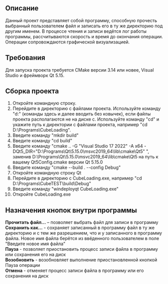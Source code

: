 ## Описание ##
Данный проект представляет собой программу, способную прочесть выбранный пользователем файл и записать его в ту же директорию под другим именем. В процессе чтения и записи ведётся лог работы программы, рассчитываются скорость и время до окончания операции. Операции сопровождаются графической визуализацией.

## Требования ##
Для запуска проекта требуется CMake версии 3.14 или новее, Visual Studio и фреймворк Qt 5.15.

## Сборка проекта ##
1. Откройте командную строку.
2. Перейдите в директорию с файлами проекта. Используйте команду "d:" (команды здесь и далее вводить без ковычек), если файлы проекта располагаются не на диске c. Используйте команду "cd" и укажите путь к директории с файлами проекта, например
"cd D:\Programs\CubeLoading".
3. Введите команду "mkdir build"
4. Введите команду "cd build"
5. Введите команду "cmake .. -G "Visual Studio 17 2022" -A x64 -DQt5_DIR="D:\Programs\Qt\5.15.0\msvc2019_64\lib\cmake\Qt5" ", заменив D:\Programs\Qt\5.15.0\msvc2019_64\lib\cmake\Qt5 на путь к вашему Qt5Config.cmake версии Qt 5.15.0
6. Введите команду "cmake --build . --config Debug"
7. Откройте командную строку Qt
8. Перейдите в директорию с CubeLoading.exe, например
"cd D:\Programs\CubeTEST\build\Debug"
9. Введите команду "windeployqt CubeLoading.exe"
10. Откройте CubeLoading.exe

## Назначения кнопок внутри программы ##
**Прочитать файл...** – позволяет выбрать файл для записи в программу  
**Сохранить как...** - сохраняет записанный в программу файл в ту же директорию и с тем же разрешением, что и у записанного в программу файла. Новое имя файла берётся из ввёденного пользователем в поле "Введите новое имя файла"  
**Пауза** - позволяет приостановить процесс записи файла в программу или сохранения его на диск  
**Возобновить** - возобновляет выполнение приостановленной кнопкой Пауза операции  
**Отмена** - отменяет процесс записи файла в программу или его сохранения на диск
